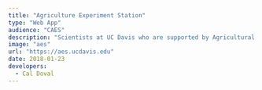 ```yaml
---
title: "Agriculture Experiment Station"
type: "Web App"
audience: "CAES"
description: "Scientists at UC Davis who are supported by Agricultural Experiment Station funding do research and outreach that address challenges in food and agriculture, natural resources, community development and many other areas that benefit society."
image: "aes"
url: "https://aes.ucdavis.edu"
date: 2018-01-23
developers:
  - Cal Doval
---
```

